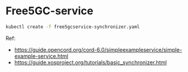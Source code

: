 # Free5GC-service

```sh
kubectl create -f free5gcservice-synchronizer.yaml
```

<!--
helm dep update Free5GC-service
helm install Free5GC-service -n free5gc-service
-->

Ref:  

- https://guide.opencord.org/cord-6.0/simpleexampleservice/simple-example-service.html
- https://guide.xosproject.org/tutorials/basic_synchronizer.html
